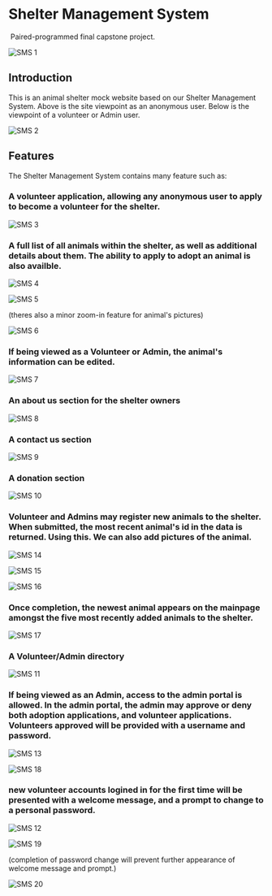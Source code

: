 # Shelter Management System
​
Paired-programmed final capstone project.

![SMS 1](https://github.com/user-attachments/assets/2c4fe7be-c41a-4c8a-9206-f80f9bde1e6d)

## Introduction

This is an animal shelter mock website based on our Shelter Management System.
Above is the site viewpoint as an anonymous user. Below is the viewpoint of a volunteer or Admin user.

![SMS 2](https://github.com/user-attachments/assets/11b7af65-786d-4663-af2f-fc2a9c82d151)

## Features

The Shelter Management System contains many feature such as:

### A volunteer application, allowing any anonymous user to apply to become a volunteer for the shelter.

![SMS 3](https://github.com/user-attachments/assets/4feb7c84-316c-4625-b27f-eaaa5aabb913)

### A full list of all animals within the shelter, as well as additional details about them. The ability to apply to adopt an animal is also availble.  

![SMS 4](https://github.com/user-attachments/assets/21153f8a-0a2e-40c7-87d6-6c8c3320005a)

![SMS 5](https://github.com/user-attachments/assets/50f7ab55-892b-4231-a519-0db24c88b9ce)

(theres also a minor zoom-in feature for animal's pictures)

![SMS 6](https://github.com/user-attachments/assets/6fcbd40d-ae61-4660-b62f-2e7a9885f545)

### If being viewed as a Volunteer or Admin, the animal's information can be edited.

![SMS 7](https://github.com/user-attachments/assets/45e65f9a-cc17-4b54-9f57-2699de9797ae)


### An about us section for the shelter owners

![SMS 8](https://github.com/user-attachments/assets/f0a6e4d5-fe8d-4feb-a597-efdd2188b1de)

### A contact us section

![SMS 9](https://github.com/user-attachments/assets/37809c16-3c67-4d38-b84f-306697d9d5a7)

### A donation section 

![SMS 10](https://github.com/user-attachments/assets/24510086-5e7e-496d-ac06-8ea46160c169)

### Volunteer and Admins may register new animals to the shelter. When submitted, the most recent animal's id in the data is returned. Using this. We can also add pictures of the animal.

![SMS 14](https://github.com/user-attachments/assets/38cbb03d-1d3c-49ac-9b9a-84b0915ace15)

![SMS 15](https://github.com/user-attachments/assets/02f7b08b-e5b6-401f-95c3-6a8a2848da3a)

![SMS 16](https://github.com/user-attachments/assets/37ca4276-15b9-40bb-a24a-af341cccb0a6)

### Once completion, the newest animal appears on the mainpage amongst the five most recently added animals to the shelter. 

![SMS 17](https://github.com/user-attachments/assets/f292479c-96f4-4e92-b33d-56fabe4fcb9c)

### A Volunteer/Admin directory

![SMS 11](https://github.com/user-attachments/assets/a72571c9-72fb-4c6c-ac33-9472c51eaf45)

### If being viewed as an Admin, access to the admin portal is allowed. In the admin portal, the admin may approve or deny both adoption applications, and volunteer applications. Volunteers approved will be provided with a username and password.

![SMS 13](https://github.com/user-attachments/assets/3305a750-7d4c-4af9-8c87-1912c603cfd5)

![SMS 18](https://github.com/user-attachments/assets/90705d28-7b7a-4d84-a09e-eabf3fa99b7a)

### new volunteer accounts logined in for the first time will be presented with a welcome message, and a prompt to change to a personal password.

![SMS 12](https://github.com/user-attachments/assets/3299e6d3-fc93-451a-a332-986d2314c8f6)

![SMS 19](https://github.com/user-attachments/assets/169200af-fdd7-4663-af11-e4053c6a09b9)

(completion of password change will prevent further appearance of welcome message and prompt.)

![SMS 20](https://github.com/user-attachments/assets/d1143626-a34d-40a0-ab35-28a84977d9b3)
